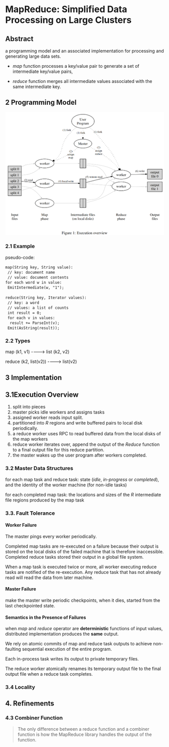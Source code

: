 # MapReduce: Simplified Data Processing on Large Clusters

## Abstract

a programming model and an associated implementation for processing and generating large data sets.

- _map_ function processes a key/value pair to generate a set of intermediate key/value pairs,

- _reduce_ function merges all intermediate values associated with the same intermediate key.

## 2 Programming Model

![image-20230402150335147](./MapReduce.assets/image-20230402150335147.png)

### 2.1 Example

pseudo-code:

```
map(String key, String value):
 // key: document name
 // value: document contents
for each word w in value:
 EmitIntermediate(w, "1");

reduce(String key, Iterator values):
 // key: a word
 // values: a list of counts
 int result = 0;
 for each v in values:
  result += ParseInt(v);
 Emit(AsString(result));
```

### 2.2 Types

map (k1, v1) ----> list (k2, v2)

reduce (k2, list(v2)) ----> list(v2)

## 3 Implementation

## 3.1Execution Overview

1. split into pieces
2. master picks idle workers and assigns tasks
3. assigned worker reads input split.
4. partitioned into _R_ regions and write buffered pairs to local disk periodically.
5. a reduce worker uses RPC to read buffered data from the local disks of the map workers
6. reduce worker iterates over, append the output of the _Reduce_ function to a final output file for this reduce partition.
7. the master wakes up the user program after workers completed.

### 3.2 Master Data Structures

for each map task and reduce task: state (_idle_, _in-progress_ or _completed_), and the identity of the worker machine (for non-idle tasks)

for each completed map task: the locations and sizes of the _R_ intermediate file regions produced by the map task

### 3.3. Fault Tolerance

#### Worker Failure

The master pings every worker periodically.

Completed map tasks are re-executed on a failure because their output is stored on the local disks of the failed machine that is therefore inaccessible. Completed reduce tasks stored their output in a global file system.

When a map task is executed twice or more, all worker executing reduce tasks are notified of the re-execution. Any reduce task that has not already read will read the data from later machine.

#### Master Failure

make the master write periodic checkpoints, when it dies, started from the last checkpointed state.

#### Semantics in the Presence of Failures

when _map_ and _reduce_ operator are **deterministic** functions of input values, distributed implementation produces the **same** output.

We rely on atomic commits of map and reduce task outputs to achieve non-faulting sequential execution of the entire program.

Each in-process task writes its output to private temporary files.

The reduce worker atomically renames its temporary output file to the final output file when a reduce task completes.

### 3.4 Locality

## 4. Refinements

### 4.3 Combiner Function

> The only difference between a reduce function and a combiner function is how the MapReduce library handles the output of the function.
